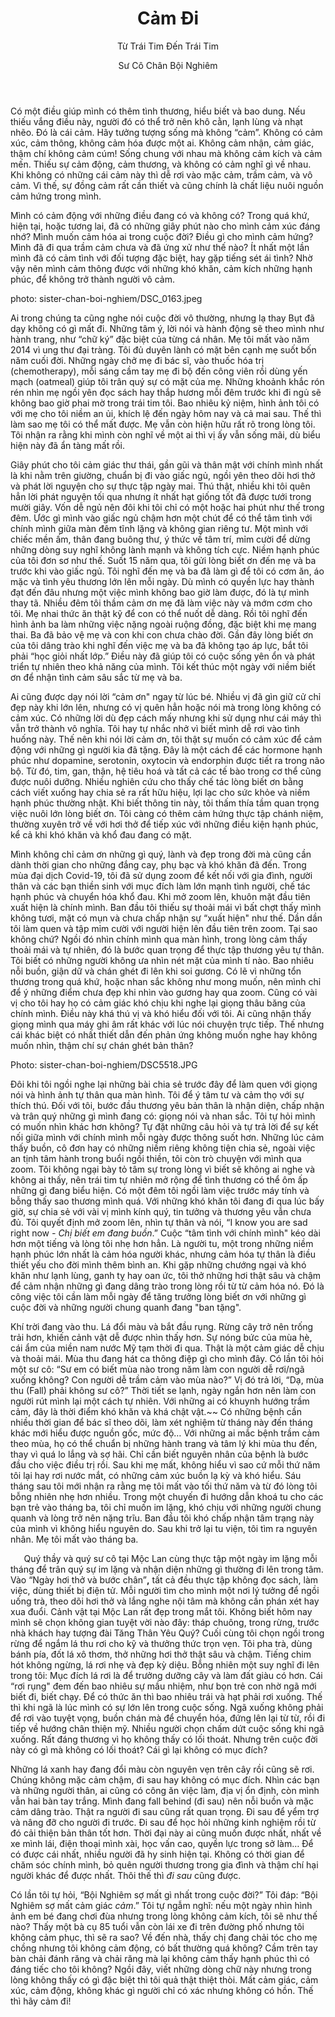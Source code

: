 ﻿---
title: Cảm Đi
subtitle: Từ Trái Tim Đến Trái Tim
author: Sư Cô Chân Bội Nghiêm
---

Có một điều giúp mình có thêm tình thương, hiểu biết và bao dung. Nếu thiếu vắng điều này, người đó có thể trở nên khô cằn, lạnh lùng và nhạt nhẽo. Đó là cái cảm. Hãy tưởng tượng sống mà không “cảm”. Không có cảm xúc, cảm thông, không cảm hóa được một ai. Không cảm nhận, cảm giác, thậm chí không cảm cúm! Sống chung với nhau mà không cảm kích và cảm mến. Thiếu sự cảm động, cảm thương, và không có cảm nghĩ gì về nhau. Khi không có những cái cảm này thì dễ rơi vào mặc cảm, trầm cảm, và vô cảm. Vì thế, sự đồng cảm rất cần thiết và cũng chính là chất liệu nuôi nguồn cảm hứng trong mình. 

Mình có cảm động với những điều đang có và không có? Trong quá khứ, hiện tại, hoặc tương lai, đã có những giây phút nào cho mình cảm xúc đáng nhớ? Mình muốn cảm hóa ai trong cuộc đời? Điều gì cho mình cảm hứng? Mình đã đi qua trầm cảm chưa và đã ứng xử như thế nào? Ít nhất một lần mình đã có cảm tình với đối tượng đặc biệt, hay gặp tiếng sét ái tình? Nhờ vậy nên mình cảm thông được với những khó khăn, cảm kích những hạnh phúc, để không trở thành người vô cảm. 

photo: sister-chan-boi-nghiem/DSC_0163.jpeg

Ai trong chúng ta cũng nghe nói cuộc đời vô thường, nhưng lạ thay Bụt đã dạy không có gì mất đi. Những tâm ý, lời nói và hành động sẽ theo mình như hành trang, như “chữ ký” đặc biệt của từng cá nhân. Mẹ tôi mất vào năm 2014 vì ung thư đại tràng. Tôi đủ duyên lành có mặt bên cạnh mẹ suốt bốn năm cuối đời. Những ngày chở mẹ đi bác sĩ, vào thuốc hóa trị (chemotherapy), mỗi sáng cầm tay mẹ đi bộ đến công viên rồi dùng yến mạch (oatmeal) giúp tôi trân quý sự có mặt của mẹ. Những khoảnh khắc rón rén nhìn mẹ ngồi yên đọc sách hay thắp hương mỗi đêm trước khi đi ngủ sẽ không bao giờ phai mờ trong trái tim tôi. Bao nhiêu kỷ niệm, hình ảnh tôi có với mẹ cho tôi niềm an ủi, khích lệ đến ngày hôm nay và cả mai sau. Thế thì làm sao mẹ tôi có thể mất được. Mẹ vẫn còn hiện hữu rất rõ trong lòng tôi. Tôi nhận ra rằng khi mình còn nghĩ về một ai thì vị ấy vẫn sống mãi, dù biểu hiện này đã ẩn tàng mất rồi.

Giây phút cho tôi cảm giác thư thái, gần gũi và thân mật với chính mình nhất là khi nằm trên giường, chuẩn bị đi vào giấc ngủ, ngồi yên theo dõi hơi thở và phát lời nguyện cho sự thực tập ngày mai. Thú thật, nhiều khi tôi quên hẳn lời phát nguyện tối qua nhưng ít nhất hạt giống tốt đã được tưới trong mười giây. Vốn dễ ngủ nên đôi khi tôi chỉ có một hoặc hai phút như thế trong đêm. Ước gì mình vào giấc ngủ chậm hơn một chút để có thể tâm tình với chính mình giữa màn đêm tĩnh lặng và không gian riêng tư. Một mình với chiếc mền ấm, thân đang buông thư, ý thức về tâm trí, mỉm cười để dừng những dòng suy nghĩ không lành mạnh và không tích cực. Niềm hạnh phúc của tôi đơn sơ như thế. Suốt 15 năm qua, tôi gửi lòng biết ơn đến mẹ và ba trước khi vào giấc ngủ. Tôi nghĩ đến mẹ và ba đã làm gì để tôi có cơm ăn, áo mặc và tình yêu thương lớn lên mỗi ngày. Dù mình có quyền lực hay thành đạt đến đâu nhưng một việc mình không bao giờ làm được, đó là tự mình thay tã. Nhiều đêm tôi thầm cảm ơn mẹ đã làm việc này và mớm cơm cho tôi. Mẹ nhai thức ăn thật kỹ để con có thể nuốt dễ dàng. Rồi tôi nghĩ đến hình ảnh ba làm những việc nặng ngoài ruộng đồng, đặc biệt khi mẹ mang thai. Ba đã bảo vệ mẹ và con khi con chưa chào đời. Gần đây lòng biết ơn của tôi dâng trào khi nghĩ đến việc mẹ và ba đã không tạo áp lực, bắt tôi phải “học giỏi nhất lớp.” Điều này đã giúp tôi có cuộc sống yên ổn và phát triển tự nhiên theo khả năng của mình. Tôi kết thúc một ngày với niềm biết ơn để nhận tình cảm sâu sắc từ mẹ và ba. 

Ai cũng được dạy nói lời “cảm ơn" ngay từ lúc bé. Nhiều vị đã gìn giữ cử chỉ đẹp này khi lớn lên, nhưng có vị quên hẳn hoặc nói mà trong lòng không có cảm xúc. Có những lời dù đẹp cách mấy nhưng khi sử dụng như cái máy thì vẫn trở thành vô nghĩa. Tôi hay tự nhắc nhở vì biết mình dễ rơi vào tình huống này. Thế nên khi nói lời cảm ơn, tôi thật sự muốn có cảm xúc để cảm động với những gì người kia đã tặng. Đây là một cách để các hormone hạnh phúc như dopamine, serotonin, oxytocin và endorphin được tiết ra trong não bộ. Từ đó, tim, gan, thận, hệ tiêu hoá và tất cả các tế bào trong cơ thể cũng được nuôi dưỡng. Nhiều nghiên cứu cho thấy chế tác lòng biết ơn bằng cách viết xuống hay chia sẻ ra rất hữu hiệu, lợi lạc cho sức khỏe và niềm hạnh phúc thường nhật. Khi biết thông tin này, tôi thấm thía tầm quan trọng việc nuôi lớn lòng biết ơn. Tôi càng có thêm cảm hứng thực tập chánh niệm, thường xuyên trở về với hơi thở để tiếp xúc với những điều kiện hạnh phúc, kể cả khi khó khăn và khổ đau đang có mặt. 

Mình không chỉ cảm ơn những gì quý, lành và đẹp trong đời mà cũng cần dành thời gian cho những đắng cay, phụ bạc và khó khăn đã đến. Trong mùa đại dịch Covid-19, tôi đã sử dụng zoom để kết nối với gia đình, người thân và các bạn thiền sinh với mục đích làm lớn mạnh tình người, chế tác hạnh phúc và chuyển hóa khổ đau. Khi mở zoom lên, khuôn mặt đầu tiên xuất hiện là chính mình. Ban đầu tôi thiếu sự thoải mái vì bất chợt thấy mình không tươi, mặt có mụn và chưa chấp nhận sự “xuất hiện" như thế. Dần dần tôi làm quen và tập mỉm cười với người hiện lên đầu tiên trên zoom. Tại sao không chứ? Ngồi đó nhìn chính mình qua màn hình, trong lòng cảm thấy thoải mái và tự nhiên, đó là bước quan trọng để thực tập thương yêu tự thân. Tôi biết có những người không ưa nhìn nét mặt của mình tí nào. Bao nhiêu nỗi buồn, giận dữ và chán ghét đi lên khi soi gương. Có lẽ vì những tổn thương trong quá khứ, hoặc nhan sắc không như mong muốn, nên mình chỉ để ý những điểm chưa đẹp khi nhìn vào gương hay qua zoom. Cũng có vài vị cho tôi hay họ có cảm giác khó chịu khi nghe lại giọng thâu băng của chính mình. Điều này khá thú vị và khó hiểu đối với tôi. Ai cũng nhận thấy giọng mình qua máy ghi âm rất khác với lúc nói chuyện trực tiếp. Thế nhưng cái khác biệt có nhất thiết dẫn đến phản ứng không muốn nghe hay không muốn nhìn, thậm chí sự chán ghét bản thân?

Photo: sister-chan-boi-nghiem/DSC5518.JPG

Đôi khi tôi ngồi nghe lại những bài chia sẻ trước đây để làm quen với giọng nói và hình ảnh tự thân qua màn hình. Tôi để ý tâm tư và cảm thọ với sự thích thú. Đối với tôi, bước đầu thương yêu bản thân là nhận diện, chấp nhận và trân quý những gì mình đang có: giọng nói và nhan sắc. Tôi tự hỏi mình có muốn nhìn khác hơn không? Tự đặt những câu hỏi và tự trả lời để sự kết nối giữa mình với chính mình mỗi ngày được thông suốt hơn. Những lúc cảm thấy buồn, cô đơn hay có những niềm riêng không tiện chia sẻ, ngoài việc an tịnh tâm hành trong buổi ngồi thiền, tôi còn trò chuyện với mình qua zoom. Tôi không ngại bày tỏ tâm sự trong lòng vì biết sẽ không ai nghe và không ai thấy, nên trái tim tự nhiên mở rộng để tình thương có thể ôm ấp những gì đang biểu hiện. Có một đêm tôi ngồi làm việc trước máy tính và bỗng thấy sao thương mình quá. Với những khó khăn tôi đang đi qua lúc bấy giờ, sự chia sẻ với vài vị mình kính quý, tin tưởng và thương yêu vẫn chưa đủ. Tôi quyết định mở zoom lên, nhìn tự thân và nói, “I know you are sad right now *- Chị biết em đang buồn*.” Cuộc “tâm tình với chính mình" kéo dài hơn một tiếng và lòng tôi nhẹ hơn hẳn. Là người tu, một trong những niềm hạnh phúc lớn nhất là cảm hóa người khác, nhưng cảm hóa tự thân là điều thiết yếu cho đời mình thêm bình an. Khi gặp những chướng ngại và khó khăn như lạnh lùng, ganh tỵ hay oan ức, tôi thở những hơi thật sâu và chậm để cảm nhận những gì đang dâng trào trong lòng rồi từ từ cảm hóa nó. Đó là công việc tôi cần làm mỗi ngày để tăng trưởng lòng biết ơn với những gì cuộc đời và những người chung quanh đang "ban tặng". 

Khí trời đang vào thu. Lá đổi màu và bắt đầu rụng. Rừng cây trở nên trống trải hơn, khiến cảnh vật dễ được nhìn thấy hơn. Sự nóng bức của mùa hè, cái ẩm của miền nam nước Mỹ tạm thời đi qua. Thật là một cảm giác dễ chịu và thoải mái. Mùa thu đang hát ca thông điệp gì cho mình đây. Có lần tôi hỏi một sư cô: “Sư em có biết mùa nào trong năm làm con người dễ rơi/ngã xuống không? Con người dễ trầm cảm vào mùa nào?” Vị đó trả lời, “Dạ, mùa thu (Fall) phải không sư cô?” Thời tiết se lạnh, ngày ngắn hơn nên làm con người rút mình lại một cách tự nhiên. Với những ai có khuynh hướng trầm cảm, đây là thời điểm khó khăn và khá chật vật.~~ Có những bệnh cần nhiều thời gian để bác sĩ theo dõi, làm xét nghiệm từ tháng này đến tháng khác mới hiểu được nguồn gốc, mức độ… Với những ai mắc bệnh trầm cảm theo mùa, họ có thể chuẩn bị những hành trang và tâm lý khi mùa thu đến, thay vì quá lo lắng và sợ hãi. Chỉ cần biết nguyên nhân của bệnh là bước đầu cho việc điều trị rồi. Sau khi mẹ mất, không hiểu vì sao cứ mỗi thứ năm tôi lại hay rơi nước mắt, có những cảm xúc buồn lạ kỳ và khó hiểu. Sáu tháng sau tôi mới nhận ra rằng mẹ tôi mất vào tối thứ năm và từ đó lòng tôi bỗng nhiên nhẹ hơn nhiều. Trong một chuyến đi hướng dẫn khoá tu cho các bạn trẻ vào tháng ba, tôi chỉ muốn im lặng, khó chịu với những người chung quanh và lòng trở nên nặng trĩu. Ban đầu tôi khó chấp nhận tâm trạng này của mình vì không hiểu nguyên do. Sau khi trở lại tu viện, tôi tìm ra nguyên nhân. Mẹ tôi mất vào tháng ba. 

`	`Quý thầy và quý sư cô tại Mộc Lan cùng thực tập một ngày im lặng mỗi tháng để trân quý sự im lặng và nhận diện những gì thường đi lên trong tâm. Vào “Ngày hơi thở và bước chân”**,** tất cả đều thực tập không đọc sách, làm việc, dùng thiết bị điện tử. Mỗi người tìm cho mình một nơi lý tưởng để ngồi uống trà, theo dõi hơi thở và lắng nghe nội tâm mà không cần phán xét hay xua đuổi. Cảnh vật tại Mộc Lan rất đẹp trong mắt tôi. Không biết hôm nay mình sẽ chọn không gian tuyệt vời nào đây: tháp chuông, trong rừng, trước nhà khách hay tượng đài Tăng Thân Yêu Quý? Cuối cùng tôi chọn ngồi trong rừng để ngắm lá thu rơi cho kỹ và thưởng thức trọn vẹn. Tôi pha trà, dùng bánh pía, đốt lá xô thơm, thở những hơi thở thật sâu và chậm. Tiếng chim hót không ngừng, lá rơi nhẹ và đẹp kỳ diệu. Bỗng nhiên một suy nghĩ đi lên trong tôi: Mục đích lá rơi là để trưởng dưỡng cây và làm đất giàu có hơn. Cái “rơi rụng" đem đến bao nhiêu sự mầu nhiệm, như bọn trẻ con nhờ ngã mới biết đi, biết chạy. Để có thức ăn thì bao nhiêu trái và hạt phải rơi xuống. Thế thì khi ngã là lúc mình có sự lớn lên trong cuộc sống. Ngã xuống không phải để rơi vào tuyệt vọng, buồn chán mà để chuyển hóa, đứng lên lại từ từ, rồi đi tiếp về hướng chân thiện mỹ. Nhiều người chọn chấm dứt cuộc sống khi ngã xuống. Rất đáng thương vì họ không thấy có lối thoát. Nhưng trên cuộc đời này có gì mà không có lối thoát? Cái gì lại không có mục đích? 

Những lá xanh hay đang đổi màu còn nguyên vẹn trên cây rồi cũng sẽ rơi. Chúng không mặc cảm chậm, đi sau hay không có mục đích. Nhìn các bạn và những người thân, ai cũng có công ăn việc làm, địa vị ổn định, còn mình vẫn hai bàn tay trắng. Mình đang fall behind (đi sau) nên nỗi buồn và mặc cảm dâng trào. Thật ra người đi sau cũng rất quan trọng. Đi sau để yểm trợ và nâng đỡ cho người đi trước. Đi sau để học hỏi những kinh nghiệm rồi từ đó cải thiện bản thân tốt hơn. Thời đại này ai cũng muốn được nhất, nhất về xe mình lái, điện thoại mình xài, học vấn cao, quyền lực trong sở làm… Để có được cái nhất, nhiều người đã hy sinh hiện tại. Không có thời gian để chăm sóc chính mình, bỏ quên người thương trong gia đình và thậm chí hại người khác để được nhất. Thôi thế thì *đi sau* cũng được. 

Có lần tôi tự hỏi, “Bội Nghiêm sợ mất gì nhất trong cuộc đời?” Tôi đáp: “Bội Nghiêm sợ mất cảm giác *cảm*.” Tôi tự ngẫm nghĩ: nếu một ngày nhìn hình ảnh em bé đang chơi đùa nhưng trong lòng không cảm kích, tôi sẽ như thế nào? Thấy một bà cụ 85 tuổi vẫn còn lái xe đi trên đường phố nhưng tôi không cảm phục, thì sẽ ra sao? Về đến nhà, thấy chị đang chải tóc cho mẹ chồng nhưng tôi không cảm động, có bất thường quá không? Cầm trên tay bàn chải đánh răng và chải răng mà lại không cảm thấy hạnh phúc thì có đáng tiếc cho tôi không? Ngồi đây, viết những dòng chữ này nhưng trong lòng không thấy có gì đặc biệt thì tôi quả thật thiệt thòi. Mất cảm giác, cảm xúc, cảm động, không khác gì người chỉ có xác nhưng không có hồn. Thế thì hãy cảm đi! 

